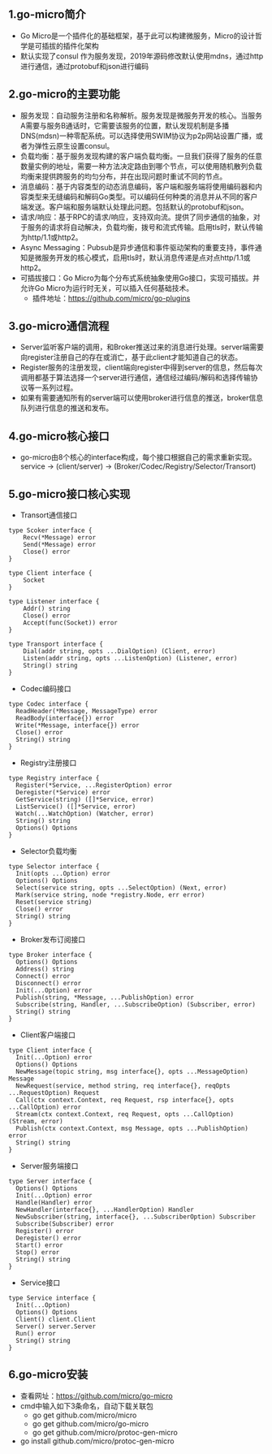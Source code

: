 ## 1.go-micro简介
* Go Micro是一个插件化的基础框架，基于此可以构建微服务，Micro的设计哲学是可插拔的插件化架构
* 默认实现了consul 作为服务发现，2019年源码修改默认使用mdns，通过http进行通信，通过protobuf和json进行编码
## 2.go-micro的主要功能
* 服务发现：自动服务注册和名称解析。服务发现是微服务开发的核心。当服务A需要与服务B通话时，它需要该服务的位置，默认发现机制是多播DNS(mdsn)一种零配系统。可以选择使用SWIM协议为p2p网站设置广播，或者为弹性云原生设置consul。
* 负载均衡：基于服务发现构建的客户端负载均衡。一旦我们获得了服务的任意数量实例的地址，需要一种方法决定路由到哪个节点，可以使用随机散列负载均衡来提供跨服务的均匀分布，并在出现问题时重试不同的节点。
* 消息编码：基于内容类型的动态消息编码，客户端和服务端将使用编码器和内容类型来无缝编码和解码Go类型。可以编码任何种类的消息并从不同的客户端发送。客户端和服务端默认处理此问题。包括默认的protobuf和json。
* 请求/响应：基于RPC的请求/响应，支持双向流。提供了同步通信的抽象，对于服务的请求将自动解决，负载均衡，拨号和流式传输。启用tls时，默认传输为http/1.1或http2。
* Async Messaging：Pubsub是异步通信和事件驱动架构的重要支持，事件通知是微服务开发的核心模式，启用tls时，默认消息传递是点对点http/1.1或http2。
* 可插拔接口：Go Micro为每个分布式系统抽象使用Go接口，实现可插拔。并允许Go Micro为运行时无关，可以插入任何基础技术。
  * 插件地址：https://github.com/micro/go-plugins
## 3.go-micro通信流程
* Server监听客户端的调用，和Broker推送过来的消息进行处理。server端需要向register注册自己的存在或消亡，基于此client才能知道自己的状态。
* Register服务的注册发现，client端向register中得到server的信息，然后每次调用都基于算法选择一个server进行通信，通信经过编码/解码和选择传输协议等一系列过程。
* 如果有需要通知所有的server端可以使用broker进行信息的推送，broker信息队列进行信息的推送和发布。
## 4.go-micro核心接口
* go-micro由8个核心的interface构成，每个接口根据自己的需求重新实现。
service -> (client/server) -> (Broker/Codec/Registry/Selector/Transort)
## 5.go-micro接口核心实现
* Transort通信接口
```
type Scoker interface {
    Recv(*Message) error
    Send(*Message) error
    Close() error
}

type Client interface {
    Socket
}

type Listener interface {
    Addr() string
    Close() error
    Accept(func(Socket)) error
}

type Transport interface {
    Dial(addr string, opts ...DialOption) (Client, error)
    Listen(addr string, opts ...ListenOption) (Listener, error)
    String() string
}
```
* Codec编码接口
```
type Codec interface {
  ReadHeader(*Message, MessageType) error
  ReadBody(interface{}) error
  Write(*Message, interface{}) error
  Close() error
  String() string
}
```
* Registry注册接口
```
type Registry interface {
  Register(*Service, ...RegisterOption) error
  Deregister(*Service) error
  GetService(string) ([]*Service, error)
  ListService() ([]*Service, error)
  Watch(...WatchOption) (Watcher, error)
  String() string
  Options() Options
}
```
* Selector负载均衡
```
type Selector interface {
  Init(opts ...Option) error
  Options() Options
  Select(service string, opts ...SelectOption) (Next, error)
  Mark(service string, node *registry.Node, err error)
  Reset(service string)
  Close() error
  String() string
}
```
* Broker发布订阅接口
```
type Broker interface {
  Options() Options
  Address() string
  Connect() error
  Disconnect() error
  Init(...Option) error
  Publish(string, *Message, ...PublishOption) error
  Subscribe(string, Handler, ...SubscribeOption) (Subscriber, error)
  String() string
}
```
* Client客户端接口
```
type Client interface {
  Init(...Option) error
  Options() Options
  NewMessage(topic string, msg interface{}, opts ...MessageOption) Message
  NewRequest(service, method string, req interface{}, reqOpts ...RequestOption) Request
  Call(ctx context.Context, req Request, rsp interface{}, opts ...CallOption) error
  Stream(ctx context.Context, req Request, opts ...CallOption) (Stream, error)
  Publish(ctx context.Context, msg Message, opts ...PublishOption) error
  String() string
}
```
* Server服务端接口
```
type Server interface {
  Options() Options
  Init(...Option) error
  Handle(Handler) error
  NewHandler(interface{}, ...HandlerOption) Handler
  NewSubscriber(string, interface{}, ...SubscriberOption) Subscriber
  Subscribe(Subscriber) error
  Register() error
  Deregister() error
  Start() error
  Stop() error
  String() string
}
```
* Service接口
```
type Service interface {
  Init(...Option)
  Options() Options
  Client() client.Client
  Server() server.Server
  Run() error
  String() string
}
```
## 6.go-micro安装
* 查看网址：https://github.com/micro/go-micro
* cmd中输入如下3条命名，自动下载关联包
  * go get github.com/micro/micro
  * go get github.com/micro/go-micro
  * go get github.com/micro/protoc-gen-micro
* go install github.com/micro/protoc-gen-micro

